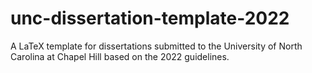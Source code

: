 # unc-dissertation-template-2022
A LaTeX template for dissertations submitted to the University of North Carolina at Chapel Hill based on the 2022 guidelines.
